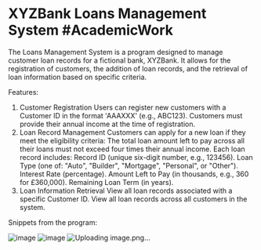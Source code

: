 # XYZBank Loans Management System #AcademicWork


The Loans Management System is a program designed to manage customer loan records for a fictional bank, XYZBank. It allows for the registration of customers, the addition of loan records, and the retrieval of loan information based on specific criteria.

Features: 
1. Customer Registration
Users can register new customers with a Customer ID in the format 'AAAXXX' (e.g., ABC123).
Customers must provide their annual income at the time of registration.
2. Loan Record Management
Customers can apply for a new loan if they meet the eligibility criteria:
The total loan amount left to pay across all their loans must not exceed four times their annual income.
Each loan record includes:
Record ID (unique six-digit number, e.g., 123456).
Loan Type (one of: "Auto", "Builder", "Mortgage", "Personal", or "Other").
Interest Rate (percentage).
Amount Left to Pay (in thousands, e.g., 360 for £360,000).
Remaining Loan Term (in years).
3. Loan Information Retrieval
View all loan records associated with a specific Customer ID.
View all loan records across all customers in the system.

Snippets from the program:

![image](https://github.com/user-attachments/assets/72f62214-f704-4541-a2b8-849ef3a45ffa)
![image](https://github.com/user-attachments/assets/9202b387-caec-4197-b179-41966c0eccde)
![Uploading image.png…]()
